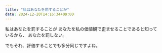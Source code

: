 ```yaml
---
title: "私はあなたを罰することが"
date: 2024-12-20T14:16:34+09:00
---
```

私はあなたを罰することが
あなたを私の価値観で歪ませることであると知っているから、
あなたを罰しない。

でもそれ、評価することでも多分同じですよね。
